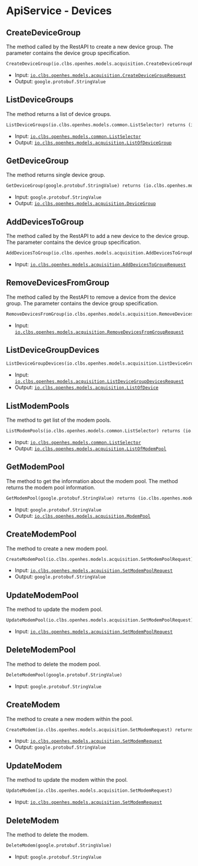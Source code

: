 # ApiService - Devices

## CreateDeviceGroup

The method called by the RestAPI to create a new device group. The parameter contains the device group specification.

```proto
CreateDeviceGroup(io.clbs.openhes.models.acquisition.CreateDeviceGroupRequest) returns (google.protobuf.StringValue)
```

- Input: [`io.clbs.openhes.models.acquisition.CreateDeviceGroupRequest`](model-io-clbs-openhes-models-acquisition-createdevicegrouprequest.md)
- Output: `google.protobuf.StringValue`

## ListDeviceGroups

The method returns a list of device groups.

```proto
ListDeviceGroups(io.clbs.openhes.models.common.ListSelector) returns (io.clbs.openhes.models.acquisition.ListOfDeviceGroup)
```

- Input: [`io.clbs.openhes.models.common.ListSelector`](model-io-clbs-openhes-models-common-listselector.md)
- Output: [`io.clbs.openhes.models.acquisition.ListOfDeviceGroup`](model-io-clbs-openhes-models-acquisition-listofdevicegroup.md)

## GetDeviceGroup

The method returns single device group.

```proto
GetDeviceGroup(google.protobuf.StringValue) returns (io.clbs.openhes.models.acquisition.DeviceGroup)
```

- Input: `google.protobuf.StringValue`
- Output: [`io.clbs.openhes.models.acquisition.DeviceGroup`](model-io-clbs-openhes-models-acquisition-devicegroup.md)

## AddDevicesToGroup

The method called by the RestAPI to add a new device to the device group. The parameter contains the device group specification.

```proto
AddDevicesToGroup(io.clbs.openhes.models.acquisition.AddDevicesToGroupRequest)
```

- Input: [`io.clbs.openhes.models.acquisition.AddDevicesToGroupRequest`](model-io-clbs-openhes-models-acquisition-adddevicestogrouprequest.md)

## RemoveDevicesFromGroup

The method called by the RestAPI to remove a device from the device group. The parameter contains the device group specification.

```proto
RemoveDevicesFromGroup(io.clbs.openhes.models.acquisition.RemoveDevicesFromGroupRequest)
```

- Input: [`io.clbs.openhes.models.acquisition.RemoveDevicesFromGroupRequest`](model-io-clbs-openhes-models-acquisition-removedevicesfromgrouprequest.md)

## ListDeviceGroupDevices

```proto
ListDeviceGroupDevices(io.clbs.openhes.models.acquisition.ListDeviceGroupDevicesRequest) returns (io.clbs.openhes.models.acquisition.ListOfDevice)
```

- Input: [`io.clbs.openhes.models.acquisition.ListDeviceGroupDevicesRequest`](model-io-clbs-openhes-models-acquisition-listdevicegroupdevicesrequest.md)
- Output: [`io.clbs.openhes.models.acquisition.ListOfDevice`](model-io-clbs-openhes-models-acquisition-listofdevice.md)

## ListModemPools

The method to get list of the modem pools.

```proto
ListModemPools(io.clbs.openhes.models.common.ListSelector) returns (io.clbs.openhes.models.acquisition.ListOfModemPool)
```

- Input: [`io.clbs.openhes.models.common.ListSelector`](model-io-clbs-openhes-models-common-listselector.md)
- Output: [`io.clbs.openhes.models.acquisition.ListOfModemPool`](model-io-clbs-openhes-models-acquisition-listofmodempool.md)

## GetModemPool

The method to get the information about the modem pool. The method returns the modem pool information.

```proto
GetModemPool(google.protobuf.StringValue) returns (io.clbs.openhes.models.acquisition.ModemPool)
```

- Input: `google.protobuf.StringValue`
- Output: [`io.clbs.openhes.models.acquisition.ModemPool`](model-io-clbs-openhes-models-acquisition-modempool.md)

## CreateModemPool

The method to create a new modem pool.

```proto
CreateModemPool(io.clbs.openhes.models.acquisition.SetModemPoolRequest) returns (google.protobuf.StringValue)
```

- Input: [`io.clbs.openhes.models.acquisition.SetModemPoolRequest`](model-io-clbs-openhes-models-acquisition-setmodempoolrequest.md)
- Output: `google.protobuf.StringValue`

## UpdateModemPool

The method to update the modem pool.

```proto
UpdateModemPool(io.clbs.openhes.models.acquisition.SetModemPoolRequest)
```

- Input: [`io.clbs.openhes.models.acquisition.SetModemPoolRequest`](model-io-clbs-openhes-models-acquisition-setmodempoolrequest.md)

## DeleteModemPool

The method to delete the modem pool.

```proto
DeleteModemPool(google.protobuf.StringValue)
```

- Input: `google.protobuf.StringValue`

## CreateModem

The method to create a new modem within the pool.

```proto
CreateModem(io.clbs.openhes.models.acquisition.SetModemRequest) returns (google.protobuf.StringValue)
```

- Input: [`io.clbs.openhes.models.acquisition.SetModemRequest`](model-io-clbs-openhes-models-acquisition-setmodemrequest.md)
- Output: `google.protobuf.StringValue`

## UpdateModem

The method to update the modem within the pool.

```proto
UpdateModem(io.clbs.openhes.models.acquisition.SetModemRequest)
```

- Input: [`io.clbs.openhes.models.acquisition.SetModemRequest`](model-io-clbs-openhes-models-acquisition-setmodemrequest.md)

## DeleteModem

The method to delete the modem.

```proto
DeleteModem(google.protobuf.StringValue)
```

- Input: `google.protobuf.StringValue`

